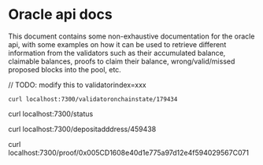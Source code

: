 # Oracle api docs

This document contains some non-exhaustive documentation for the oracle api, with some examples on how it can be used to retrieve different information from the validators such as their accumulated balance, claimable balances, proofs to claim their balance, wrong/valid/missed proposed blocks into the pool, etc.


// TODO: modify this to validatorindex=xxx
```console
curl localhost:7300/validatoronchainstate/179434
```

curl localhost:7300/status

curl localhost:7300/depositadddress/459438


curl localhost:7300/proof/0x005CD1608e40d1e775a97d12e4f594029567C071